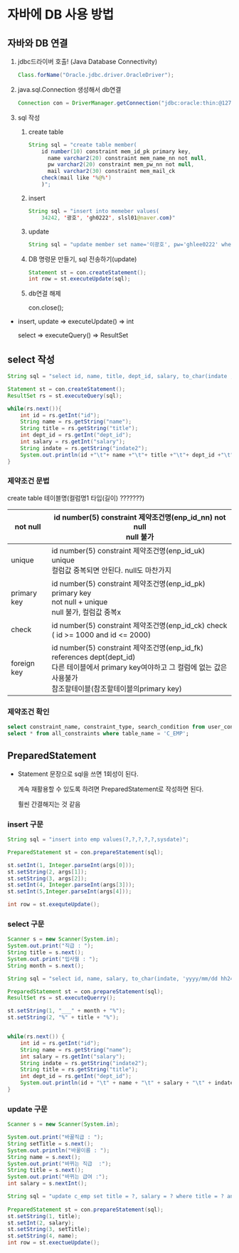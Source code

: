# 자바에 DB 사용 방법

## 자바와 DB 연결

1. jdbc드라이버 호출! (Java Database Connectivity)

   ```java
   Class.forName("Oracle.jdbc.driver.OracleDriver");
   ```

2. java.sql.Connection 생성해서 db연결

   ```java
   Connection con = DriverManager.getConnection("jdbc:oracle:thin:@127.0.0.1:1521:xe", "hr", "hr");
   ```

3. sql 작성

   1. create table

      ```java
      String sql = "create table member(
          id number(10) constraint mem_id_pk primary key,
      		name varchar2(20) constraint mem_name_nn not null,
      		pw varchar2(20) constraint mem_pw_nn not null,
      		mail varchar2(30) constraint mem_mail_ck 
          check(mail like '%@%')
          )";
      ```

   2. insert

      ```java
      String sql = "insert into memeber values(
          34242, '광호', 'gh0222', slsl01@naver.com)"
      ```

   3. update

      ```java
      String sql = "update member set name='이광호', pw='ghlee0222' where id=34242"
      ```

   4. DB 명령문 만들기, sql 전송하기(update)

      ```java
      Statement st = con.createStatement();
      int row = st.executeUpdate(sql);
      ```

   5. db연결 해제

      con.close();

* insert, update => executeUpdate() => int

  select => executeQuery() => ResultSet

## select 작성

```java
String sql = "select id, name, title, dept_id, salary, to_char(indate , 'yyyy-mm-fmdd hh24:mi:ss') indate2 from c_emp";

Statement st = con.createStatement();
ResultSet rs = st.executeQuery(sql);

while(rs.next()){
    int id = rs.getInt("id");
    String name = rs.getString("name");
    String title = rs.getString("title");
    int dept_id = rs.getInt("dept_id");
    int salary = rs.getInt("salary");
    String indate = rs.getString("indate2");
    System.out.println(id +"\t"+ name +"\t"+ title +"\t"+ dept_id +"\t"+ salary +"\t"+ indate);
}
```



### 제약조건 문법

create table 테이블명(컬럼명1 타입(길이)  ???????)

| not null    | id number(5) constraint 제약조건명(enp_id_nn) not null<br />null 불가 |
| ----------- | ------------------------------------------------------------ |
| unique      | id number(5) constraint 제약조건명(enp_id_uk) unique<br />컬럼값 중복되면 안된다. null도 마찬가지 |
| primary key | id number(5) constraint 제약조건명(enp_id_pk) primary key<br />not null + unique<br />null 불가, 컬럼값 중복x |
| check       | id number(5) constraint 제약조건명(enp_id_ck) check ( id >= 1000 and id <= 2000)<br /> |
| foreign key | id number(5) constraint 제약조건명(enp_id_fk) references dept(dept_id)<br />다른 테이블에서 primary key여야하고 그 컬럼에 없는 값은 사용불가<br />참조할테이블(참조할테이블의primary key) |

### 제약조건 확인

```sql
select constraint_name, constraint_type, search_condition from user_constraints where table_name='C_DEPT';
select * from all_constraints where table_name = 'C_EMP';
```

## PreparedStatement

* Statement 문장으로 sql을 쓰면 1회성이 된다.

  계속 재활용할 수 있도록 하려면 PreparedStatement로 작성하면 된다.

  훨씬 간결해지는 것 같음

### insert 구문

```java
String sql = "insert into emp values(?,?,?,?,?,sysdate)";

PreparedStatement st = con.prepareStatement(sql);

st.setInt(1, Integer.parseInt(args[0]));
st.setString(2, args[1]);
st.setString(3, args[2]);
st.setInt(4, Integer.parseInt(args[3]));
st.setInt(5,Integer.parseInt(args[4]));

int row = st.exequteUpdate();

```

### select 구문

```java
Scanner s = new Scanner(System.in);
System.out.print("직급 : ");
String title = s.next();
System.out.print("입사월 : ");
String month = s.next();

String sql = "select id, name, salary, to_char(indate, 'yyyy/mm/dd hh24:mi:ss') indate2, title, dept_id from c_emp where indate2 like ? and title like ?";

PreparedStatement st = con.prepareStatement(sql);
ResultSet rs = st.executeQuerry();

st.setString(1, "___" + month + "%");
st.setString(2, "%" + title + "%");


while(rs.next()) {
    int id = rs.getInt("id");
    String name = rs.getString("name");
    int salary = rs.getInt("salary");
    String indate = rs.getString("indate2");
    String title = rs.getString("title");
    int dept_id = rs.getInt("dept_id");
    System.out.println(id + "\t" + name + "\t" + salary + "\t" + indate + "\t" + title + "\t" + dept_id);
}
```

### update 구문

```java
Scanner s = new Scanner(System.in);

System.out.print("바꿀직급 : ");
String setTitle = s.next();
System.out.println("바꿀이름 : ");
String name = s.next();
System.out.print("바뀌는 직급  :");
String title = s.next();
System.out.print("바뀌는 급여 :");
int salary = s.nextInt();

String sql = "update c_emp set title = ?, salary = ? where title = ? and name = ?";
    
PreparedStatement st = con.prepareStatement(sql);
st.setString(1, title);
st.setInt(2, salary);
st.setString(3, setTitle);
st.setString(4, name);
int row = st.exectueUpdate();
```
